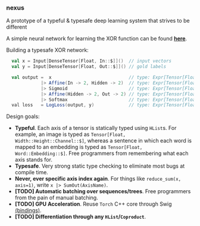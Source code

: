 ### nexus
A prototype of a typeful & typesafe deep learning system that strives to be different

A simple neural network for learning the XOR function can be found [**here**](https://github.com/ctongfei/nexus/blob/master/src/test/scala/nexus/XorTest.scala).

Building a typesafe XOR network:
```scala
  val x = Input[DenseTensor[Float, In::$]]()  // input vectors
  val y = Input[DenseTensor[Float, Out::$]]() // gold labels

  val output =  x                             // type: Expr[Tensor[Float, In::$]]
             |> Affine(In -> 2, Hidden -> 2)  // type: Expr[Tensor[Float, Hidden::$]]
             |> Sigmoid                       // type: Expr[Tensor[Float, Hidden::$]]
             |> Affine(Hidden -> 2, Out -> 2) // type: Expr[Tensor[Float, Out::$]]
             |> Softmax                       // type: Expr[Tensor[Float, Out::$]]
  val loss   = LogLoss(output, y)             // type: Expr[Tensor[Float, $]]
```

Design goals:

 - **Typeful**. Each axis of a tensor is statically typed using `HList`s. For example, an image is typed as `Tensor[Float, Width::Height::Channel::$]`, whereas a sentence in which each word is mapped to an embedding is typed as `Tensor[Float, Word::Embedding::$]`. Free programmers from remembering what each axis stands for.
 - **Typesafe**.  Very strong static type checking to eliminate most bugs at compile time.
 - **Never, ever specific axis index again**. For things like `reduce_sum(x, axis=1)`, write `x |> SumOut(AxisName)`.
 - **[TODO] Automatic batching over sequences/trees**. Free programmers from the pain of manual batching.
 - **[TODO] GPU Acceleration**. Reuse `Torch` C++ core through Swig [(bindings)](https://github.com/ctongfei/torch-swig-java).
 - **[TODO] Differentiation through any `HList`/`Coproduct`**.
 
